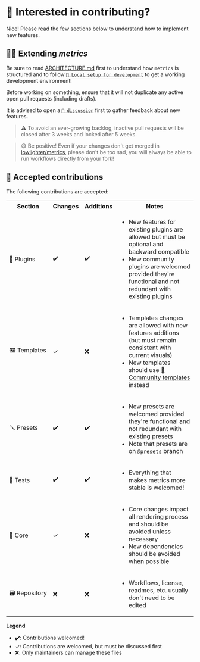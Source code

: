 # 💪 Interested in contributing?

Nice! Please read the few sections below to understand how to implement new features.

## 👨‍💻 Extending *metrics*

Be sure to read [ARCHITECTURE.md](/ARCHITECTURE.md) first to understand how `metrics` is structured and to follow [`🔧 Local setup for development`](.github/readme/partials/documentation/setup/local.md) to get a working development environment!

Before working on something, ensure that it will not duplicate any active open pull requests (including drafts).

It is advised to open a [`💬 discussion`](https://github.com/lowlighter/metrics/discussions) first to gather feedback about new features.

> ⚠️ To avoid an ever-growing backlog, inactive pull requests will be closed after 3 weeks and locked after 5 weeks.

> 😅 Be positive! Even if your changes don't get merged in [lowlighter/metrics](https://github.com/lowlighter/metrics), please don't be too sad, you will always be able to run workflows directly from your fork!

## 🤝 Accepted contributions

The following contributions are accepted:
<table>
  <tr>
    <th>Section</th>
    <th>Changes</th>
    <th>Additions</th>
    <th>Notes</th>
  </tr>
  <tr>
    <td nowrap="nowrap">🧩 Plugins</td>
    <td>✔️</td>
    <td>✔️</td>
    <td>
      <ul>
        <li>New features for existing plugins are allowed but must be optional and backward compatible</li>
        <li>New community plugins are welcomed provided they're functional and not redundant with existing plugins</li>
      </ul>
    </td>
  </tr>
  <tr>
    <td nowrap="nowrap">🖼️ Templates</td>
    <td>✓</td>
    <td>❌</td>
    <td>
      <ul>
        <li>Templates changes are allowed with new features additions (but must remain consistent with current visuals)</li>
        <li>New templates should use <a href="https://github.com/lowlighter/metrics/blob/master/source/templates/community/README.md">📕 Community templates</a> instead</li>
      </ul>
    </td>
  </tr>
  <tr>
    <td nowrap="nowrap">🪛 Presets</td>
    <td>✔️</td>
    <td>✔️</td>
    <td>
      <ul>
        <li>New presets are welcomed provided they're functional and not redundant with existing presets</li>
        <li>Note that presets are on <code><a href="https://github.com/lowlighter/metrics/tree/presets">@presets</a></code> branch</li>
      </ul>
    </td>
  </tr>
  <tr>
    <td nowrap="nowrap">🧪 Tests</td>
    <td>✔️</td>
    <td>✔️</td>
    <td>
      <ul>
        <li>Everything that makes metrics more stable is welcomed!</li>
      </ul>
    </td>
  </tr>
  <tr>
    <td nowrap="nowrap">🧱 Core</td>
    <td>✓</td>
    <td>❌</td>
    <td>
      <ul>
        <li>Core changes impact all rendering process and should be avoided unless necessary</li>
        <li>New dependencies should be avoided when possible</li>
      </ul>
    </td>
  </tr>
  <tr>
    <td nowrap="nowrap">🗃️ Repository</td>
    <td>❌</td>
    <td>❌</td>
    <td>
      <ul>
        <li>Workflows, license, readmes, etc. usually don't need to be edited</li>
      </ul>
    </td>
  </tr>
</table>

**Legend**
* ✔️: Contributions welcomed!
* ✓: Contributions are welcomed, but must be discussed first
* ❌: Only maintainers can manage these files
